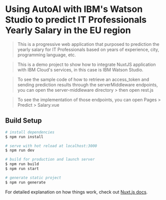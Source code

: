 # Using AutoAI with IBM's Watson Studio to predict IT Professionals Yearly Salary in the EU region

> This is a progressive web application that purposed to prediction the yearly salary for IT Professionals based on years of experience, city, programming language, etc.
> 

> This is a demo project to show how to integrate NuxtJS application with IBM Cloud's services, in this case is IBM Watson Studio.
> 

> To see the sample code of how to retrieve an access_token and sending prediction results through the serverMiddleware endpoints, you can open the server-middleware directory >  then open rest.js
> 

> To see the implementation of those endpoints, you can open Pages > Predict > Salary.vue

## Build Setup

``` bash
# install dependencies
$ npm run install

# serve with hot reload at localhost:3000
$ npm run dev

# build for production and launch server
$ npm run build
$ npm run start

# generate static project
$ npm run generate
```

For detailed explanation on how things work, check out [Nuxt.js docs](https://nuxtjs.org).
